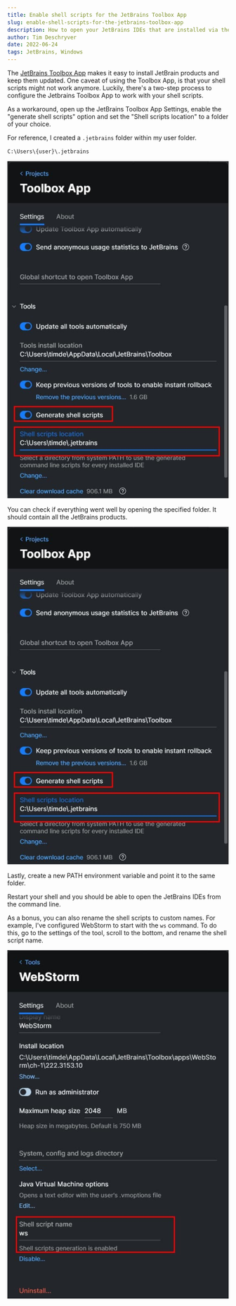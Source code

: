 ```yaml
---
title: Enable shell scripts for the JetBrains Toolbox App
slug: enable-shell-scripts-for-the-jetbrains-toolbox-app
description: How to open your JetBrains IDEs that are installed via the JetBrains Toolbox directly from the command line.
author: Tim Deschryver
date: 2022-06-24
tags: JetBrains, Windows
---
```


The [JetBrains Toolbox App](https://www.jetbrains.com/toolbox-app/) makes it easy to install JetBrain products and keep
them updated.
One caveat of using the Toolbox App, is that your shell scripts might not work anymore.
Luckily, there's a two-step process to configure the Jetbrains Toolbox App to work with your shell scripts.

As a workaround, open up the JetBrains Toolbox App Settings, enable the "generate shell scripts" option
and set the "Shell scripts location" to a folder of your choice.

For reference, I created a `.jetbrains` folder within my user folder.

```txt
C:\Users\{user}\.jetbrains
```

![Configure shell scripts within the JetBrains Toolbox App](./images/toolbox.png)

You can check if everything went well by opening the specified folder.
It should contain all the JetBrains products.

![Toolbox showing the JetBrains products](./images/toolbox.png)

Lastly, create a new PATH environment variable and point it to the same folder.

Restart your shell and you should be able to open the JetBrains IDEs from the command line.

As a bonus, you can also rename the shell scripts to custom names.
For example, I've configured WebStorm to start with the `ws` command.
To do this, go to the settings of the tool, scroll to the bottom, and rename the shell script name.

![The WebStorm settings with the modified shell script name](./images/webstorm.png)

